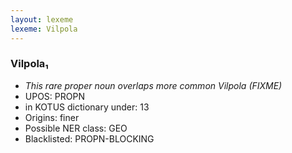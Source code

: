 ```yaml
---
layout: lexeme
lexeme: Vilpola
---
```


###  Vilpola₁

* _This rare proper noun overlaps more common *Vilpola* (FIXME)_
* UPOS:  PROPN
* in KOTUS dictionary under:  13
* Origins: finer 
* Possible NER class:  GEO
* Blacklisted:  PROPN-BLOCKING

